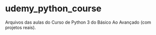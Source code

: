 # udemy_python_course
Arquivos das aulas do Curso de Python 3 do Básico Ao Avançado (com projetos reais).
